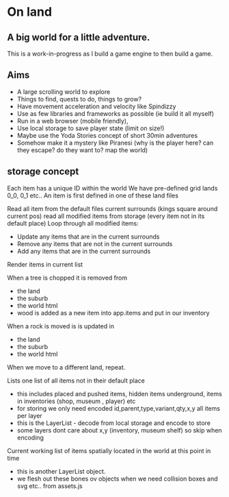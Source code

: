 # On land

## A big world for a little adventure.

This is a work-in-progress as I build a game engine to then build a game.

## Aims

- A large scrolling world to explore
- Things to find, quests to do, things to grow?
- Have movement acceleration and velocity like Spindizzy
- Use as few libraries and frameworks as possible (ie build it all myself)
- Run in a web browser (mobile friendly),
- Use local storage to save player state (limit on size!)
- Maybe use the Yoda Stories concept of short 30min adventures
- Somehow make it a mystery like Piranesi (why is the player here? can they escape? do they want to? map the world)

## storage concept
Each item has a unique ID within the world
We have pre-defined grid lands 0_0, 0_1 etc..
An item is first defined in one of these land files

Read all item from the default files current surrounds (kings square around current pos)
read all modified items from storage (every item not in its default place)
Loop through all modified items:
- Update any items that are in the current surrounds
- Remove any items that are not in the current surrounds
- Add any items that are in the current surrounds

Render items in current list

When a tree is chopped it is removed from 
- the land 
- the suburb
- the world html
- wood is added as a new item into app.items and put in our inventory

When a rock is moved is is updated in
- the land 
- the suburb
- the world html 

When we move to a different land, repeat.


Lists
one list of all items not in their default place
- this includes placed and pushed items, hidden items underground, items in inventories (shop, museum , player) etc
- for storing we only need encoded id,parent,type,variant,qty,x,y all items per layer
- this is the LayerList - decode from local storage and encode to store
- some layers dont care about x,y (inventory, museum shelf) so skip when encoding

Current working list of items spatially located in the world at this point in time
- this is another LayerList object.
- we flesh out these bones ov objects when we need collision boxes and svg etc.. from assets.js

